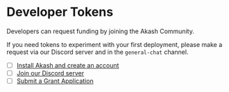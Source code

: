 # Developer Tokens

Developers can request funding by joining the Akash Community. &#x20;

If you need tokens to experiment with your first deployment, please make a request via our Discord server and in the `general-chat` channel.

* [ ] [Install Akash and create an account](../other-resources/experimental/mainnet3-legacy-docs/install.md)
* [ ] [Join our Discord server](https://discord.com/invite/DxftX67)
* [ ] [Submit a Grant Application](https://forum.akash.network/t/2022-grant-applications-submit-here/3453)
